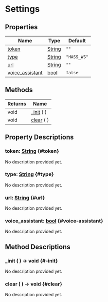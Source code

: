 # Settings
    


## Properties

| Name                                | Type                                                                    | Default     |
| ----------------------------------- | ----------------------------------------------------------------------- | ----------- |
| [token](#token)                     | [String](https://docs.godotengine.org/de/4.x/classes/class_string.html) | `""`        |
| [type](#type)                       | [String](https://docs.godotengine.org/de/4.x/classes/class_string.html) | `"HASS_WS"` |
| [url](#url)                         | [String](https://docs.godotengine.org/de/4.x/classes/class_string.html) | `""`        |
| [voice_assistant](#voice-assistant) | [bool](https://docs.godotengine.org/de/4.x/classes/class_bool.html)     | `false`     |

## Methods

| Returns | Name                 |
| ------- | -------------------- |
| void    | [_init](#-init) (  ) |
| void    | [clear](#clear) (  ) |

## Property Descriptions

### token: [String](https://docs.godotengine.org/de/4.x/classes/class_string.html) {#token}

No description provided yet.

### type: [String](https://docs.godotengine.org/de/4.x/classes/class_string.html) {#type}

No description provided yet.

### url: [String](https://docs.godotengine.org/de/4.x/classes/class_string.html) {#url}

No description provided yet.

### voice_assistant: [bool](https://docs.godotengine.org/de/4.x/classes/class_bool.html) {#voice-assistant}

No description provided yet.

## Method Descriptions

### _init (  ) -> void {#-init}

No description provided yet.

### clear (  ) -> void {#clear}

No description provided yet.
